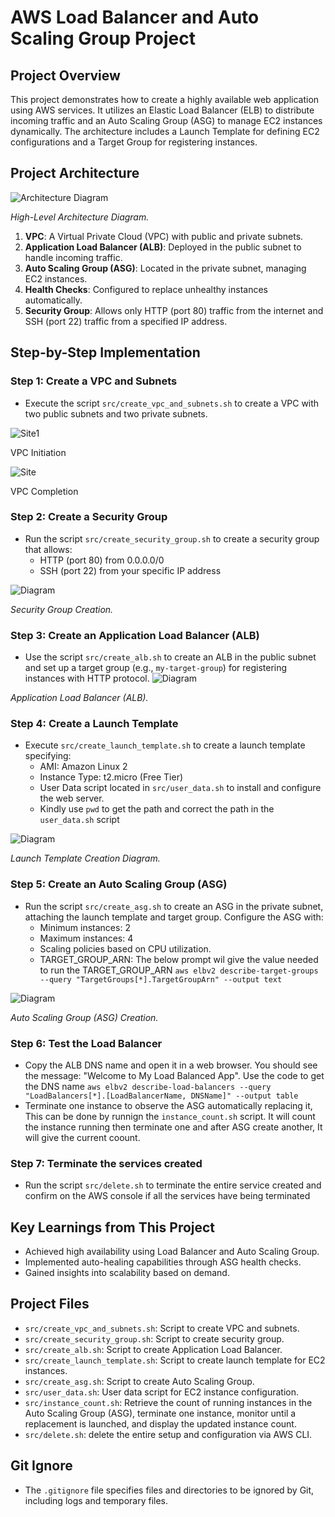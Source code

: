 # AWS Load Balancer and Auto Scaling Group Project

## Project Overview
This project demonstrates how to create a highly available web application using AWS services. It utilizes an Elastic Load Balancer (ELB) to distribute incoming traffic and an Auto Scaling Group (ASG) to manage EC2 instances dynamically. The architecture includes a Launch Template for defining EC2 configurations and a Target Group for registering instances.

## **Project Architecture**
![Architecture Diagram](https://github.com/Wasiu-lab/Cloud-Engineering/blob/main/AWS%20Load%20Balancer%20and%20Auto%20Scaling%20Group%20Project%20using%20AWS%20CLI/Pictures/Archi%20diagram.png) 

*High-Level Architecture Diagram.*

1. **VPC**: A Virtual Private Cloud (VPC) with public and private subnets.
2. **Application Load Balancer (ALB)**: Deployed in the public subnet to handle incoming traffic.
3. **Auto Scaling Group (ASG)**: Located in the private subnet, managing EC2 instances.
4. **Health Checks**: Configured to replace unhealthy instances automatically.
5. **Security Group**: Allows only HTTP (port 80) traffic from the internet and SSH (port 22) traffic from a specified IP address.

## Step-by-Step Implementation

### Step 1: Create a VPC and Subnets
- Execute the script `src/create_vpc_and_subnets.sh` to create a VPC with two public subnets and two private subnets.
  
![Site1](https://github.com/Wasiu-lab/Cloud-Engineering/blob/main/AWS%20Load%20Balancer%20and%20Auto%20Scaling%20Group%20Project%20using%20AWS%20CLI/Pictures/vpc.PNG)

VPC Initiation

![Site](https://github.com/Wasiu-lab/Cloud-Engineering/blob/main/AWS%20Load%20Balancer%20and%20Auto%20Scaling%20Group%20Project%20using%20AWS%20CLI/Pictures/vpc%202.PNG)

VPC Completion

### Step 2: Create a Security Group
- Run the script `src/create_security_group.sh` to create a security group that allows:
  - HTTP (port 80) from 0.0.0.0/0
  - SSH (port 22) from your specific IP address

![Diagram](https://github.com/Wasiu-lab/Cloud-Engineering/blob/main/AWS%20Load%20Balancer%20and%20Auto%20Scaling%20Group%20Project%20using%20AWS%20CLI/Pictures/sg.PNG) 

*Security Group Creation.*

### Step 3: Create an Application Load Balancer (ALB)
- Use the script `src/create_alb.sh` to create an ALB in the public subnet and set up a target group (e.g., `my-target-group`) for registering instances with HTTP protocol.
![Diagram](https://github.com/Wasiu-lab/Cloud-Engineering/blob/main/AWS%20Load%20Balancer%20and%20Auto%20Scaling%20Group%20Project%20using%20AWS%20CLI/Pictures/alb.PNG) 

*Application Load Balancer (ALB).*

### Step 4: Create a Launch Template
- Execute `src/create_launch_template.sh` to create a launch template specifying:
  - AMI: Amazon Linux 2
  - Instance Type: t2.micro (Free Tier)
  - User Data script located in `src/user_data.sh` to install and configure the web server.
  - Kindly use ```pwd``` to get the path and correct the path in the `user_data.sh` script

![Diagram](https://github.com/Wasiu-lab/Cloud-Engineering/blob/main/AWS%20Load%20Balancer%20and%20Auto%20Scaling%20Group%20Project%20using%20AWS%20CLI/Pictures/lunch%20template.PNG) 

*Launch Template Creation Diagram.*

### Step 5: Create an Auto Scaling Group (ASG)
- Run the script `src/create_asg.sh` to create an ASG in the private subnet, attaching the launch template and target group. Configure the ASG with:
  - Minimum instances: 2
  - Maximum instances: 4
  - Scaling policies based on CPU utilization.
  - TARGET_GROUP_ARN: The below prompt wil give the value needed to run the TARGET_GROUP_ARN
    ```aws elbv2 describe-target-groups --query "TargetGroups[*].TargetGroupArn" --output text```
    
![Diagram](https://github.com/Wasiu-lab/Cloud-Engineering/blob/main/AWS%20Load%20Balancer%20and%20Auto%20Scaling%20Group%20Project%20using%20AWS%20CLI/Pictures/asg.PNG) 

*Auto Scaling Group (ASG) Creation.*

### Step 6: Test the Load Balancer
- Copy the ALB DNS name and open it in a web browser. You should see the message: "Welcome to My Load Balanced App".
  Use the code to get the DNS name ```aws elbv2 describe-load-balancers --query "LoadBalancers[*].[LoadBalancerName, DNSName]" --output table```
- Terminate one instance to observe the ASG automatically replacing it, This can be done by runnign the `instance_count.sh` script. It will count the instance running then terminate one and after ASG create another, It will give the current coount.

### Step 7: Terminate the services created
- Run the script `src/delete.sh` to terminate the entire service created and confirm on the AWS console if all the services have being terminated

## Key Learnings from This Project
- Achieved high availability using Load Balancer and Auto Scaling Group.
- Implemented auto-healing capabilities through ASG health checks.
- Gained insights into scalability based on demand. 

## Project Files
- `src/create_vpc_and_subnets.sh`: Script to create VPC and subnets.
- `src/create_security_group.sh`: Script to create security group.
- `src/create_alb.sh`: Script to create Application Load Balancer.
- `src/create_launch_template.sh`: Script to create launch template for EC2 instances.
- `src/create_asg.sh`: Script to create Auto Scaling Group.
- `src/user_data.sh`: User data script for EC2 instance configuration.
- `src/instance_count.sh`: Retrieve the count of running instances in the Auto Scaling Group (ASG), terminate one instance, monitor until a replacement is launched, and display the updated instance count.
- `src/delete.sh`: delete the entire setup and configuration via AWS CLI. 

## Git Ignore
- The `.gitignore` file specifies files and directories to be ignored by Git, including logs and temporary files.
